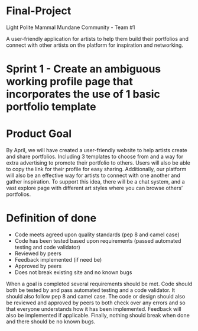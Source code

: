 # Final-Project

Light Polite Mammal Mundane Community - Team #1

A user-friendly application for artists to help them build their portfolios and connect with other artists on the platform for inspiration and networking.

# Sprint 1 - Create an ambiguous working profile page that incorporates the use of 1 basic portfolio template





# Product Goal
By April, we will have created a user-friendly website to help artists create and share portfolios. Including 3 templates to choose from and a way for extra advertising to promote their portfolio to others. Users will also be able to copy the link for their profile for easy sharing. Additionally, our platform will also be an effective way for artists to connect with one another and gather inspiration. To support this idea, there will be a chat system, and a vast explore page with different art styles where you can browse others’ portfolios.

# Definition of done
- Code meets agreed upon quality standards (pep 8 and camel case)
- Code has been tested based upon requirements (passed automated testing and code validator)
- Reviewed by peers
- Feedback implemented (if need be)
- Approved by peers
- Does not break existing site and no known bugs

When a goal is completed several requirements should be met. Code should both be tested by and pass automated testing and a code validator. It should also follow pep 8 and camel case. The code or design should also be reviewed and approved by peers to both check over any errors and so that everyone understands how it has been implemented. Feedback will also be implemented if applicable. Finally, nothing should break when done and there should be no known bugs.
